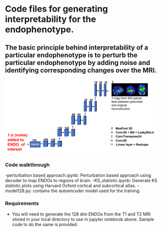 # Code files for generating interpretability for the endophenotype.

## The basic principle behind interpretability of a particular endophenotype is to perturb the particular endophenotype by adding noise and identifying corresponding changes over the MRI. 

![Interpreting the endophenotypes](Interpretability.png)

### Code walkthrough
-perturbation based approach.ipynb: Perturbation based approach using decoder to map ENDOs to regions of brain.
-KS_statistic.ipynb: Generate KS statistic plots using Harvard Oxford cortical and subcortical atlas.
-model128.py: contains the autoencoder model used for the training.

### Requirements

- You will need to generate the 128 dim ENDOs from the T1 and T2 MRI stored in your local directory to use in jupyter notebook above. Sample code to do the same is provided.
